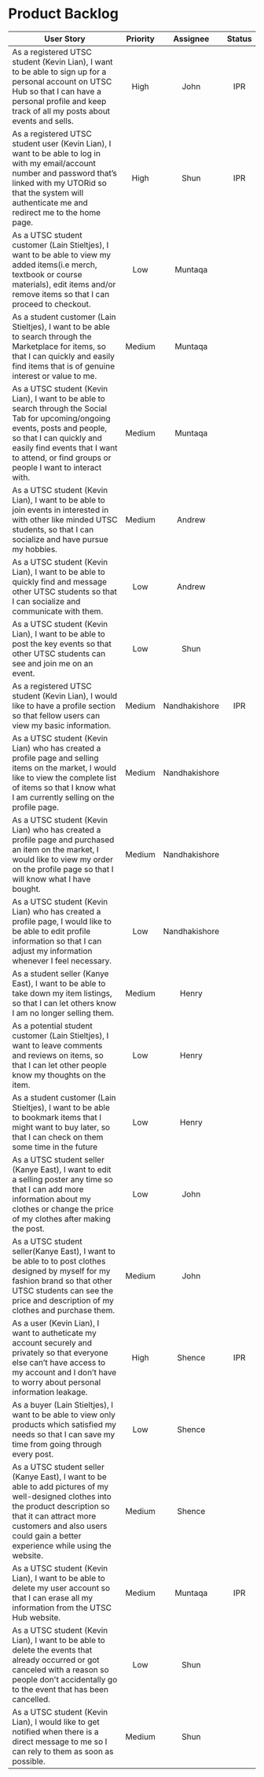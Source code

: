 # Product Backlog

|                                                             User Story                                               |      Priority      |         Assignee       |  Status  |
| ---------------------------------------------------------------------------------------------------------------------|:------------------:|:----------------------:|:----------:|
| As a registered UTSC student (Kevin Lian), I want to be able to sign up for a personal account on UTSC Hub so  that I can have a personal profile and keep track of all my posts about events and sells. | High | John | IPR |
| As a registered UTSC student user (Kevin Lian), I want to be able to log in with my email/account number and password that’s linked with my UTORid so that the system will authenticate me and redirect me to the home page. | High | Shun | IPR |
| As a UTSC student customer (Lain Stieltjes), I want to be able to view my added items(i.e merch, textbook or course materials), edit items and/or remove items so that I can proceed to checkout. | Low | Muntaqa | |
| As a student customer (Lain Stieltjes), I want to be able to search through the Marketplace for items, so that I can quickly and easily find items that is of genuine interest or value to me. | Medium | Muntaqa | |
| As a UTSC student (Kevin Lian), I want to be able to search through the Social Tab for upcoming/ongoing events, posts and people, so that I can quickly and easily find events that I want to attend, or find groups or people I want to interact with. | Medium | Muntaqa | |
| As a UTSC student (Kevin Lian), I want to be able to join events in interested in with other like minded UTSC students, so that I can socialize and have pursue my hobbies. | Medium | Andrew | |
| As a UTSC student (Kevin Lian), I want to be able to quickly find and message other UTSC students so that I can socialize and communicate with them. | Low | Andrew | |
| As a UTSC student (Kevin Lian), I want to be able to post the key events so that other UTSC students can see and join me on an event. | Low | Shun | |
| As a registered UTSC student (Kevin Lian), I would like to have a profile section so that fellow users can view my basic information. | Medium | Nandhakishore | IPR |
| As a UTSC student (Kevin Lian) who has created a profile page and selling items on the market, I would like to view the complete list of items so that I know what I am currently selling on the profile page. | Medium | Nandhakishore | |
| As a UTSC student (Kevin Lian) who has created a profile page and purchased an item on the market, I would like to view my order on the profile page so that I will know what I have bought. | Medium | Nandhakishore | |
| As a UTSC student (Kevin Lian) who has created a profile page, I would like to be able to edit profile information so that I can adjust my information whenever I feel necessary. | Low | Nandhakishore | |
| As a student seller (Kanye East), I want to be able to take down my item listings, so that I can let others know  I am no longer selling them. | Medium | Henry | |
| As a potential student customer (Lain Stieltjes), I want to leave comments and reviews on items, so that I can let other people know my thoughts on the item. | Low | Henry | |
| As a student customer (Lain Stieltjes), I want to be able to bookmark items that I might want to buy later, so that I can check on them some time in the future | Low | Henry | |
| As a UTSC student seller (Kanye East), I want to edit a selling poster any time so that I can add more information about my clothes or change the price of my clothes after making the post. | Low | John | |
| As a UTSC student seller(Kanye East), I want to be able to to post clothes designed by myself for my fashion brand so that other UTSC students can see the price and description of my clothes and purchase them. | Medium | John | |
| As a user (Kevin Lian), I want to autheticate my account securely and privately so that everyone else can’t have access to my account and I don’t have to worry about personal information leakage. | High | Shence | IPR |
| As a buyer (Lain Stieltjes), I want to be able to view only products which satisfied my needs so that I can save my time from going through every post. | Low | Shence | |
| As a UTSC student seller (Kanye East), I want to be able to add pictures of my well-designed clothes into the product description so that it can attract more customers and also users could gain a better experience while using the website. | Medium | Shence | |
| As a UTSC student (Kevin Lian), I want to be able to delete my user account so that I can erase all my information from the UTSC Hub website. | Medium | Muntaqa | IPR |
| As a UTSC student (Kevin Lian), I want to be able to delete the events that already occurred or got canceled with a reason so people don't accidentally go to the event that has been cancelled. | Low | Shun | |
| As a UTSC student (Kevin Lian), I would like to get notified when there is a direct message to me so I can rely to them as soon as possible. | Medium | Shun | |
